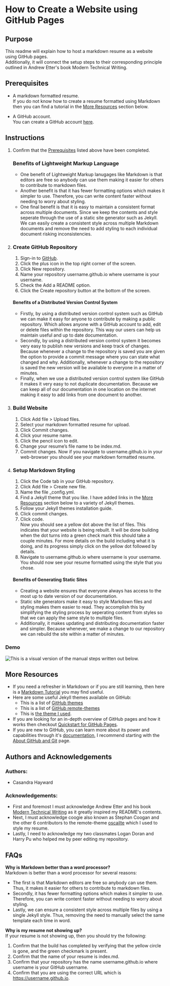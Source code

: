 # How to Create a Website using GitHub Pages
## Purpose
This readme will explain how to host a markdown resume as a website using GitHub pages.  
Additionally, it will connect the setup steps to their corresponding principle outlined in Andrew Etter's book Modern Technical Writing. 

## Prerequisites
* A markdown formatted resume.  
If you do not know how to create a resume formatted using Markdown then you can find a tutorial in the [More Resources](#more-resources) section below.

* A GitHub account.  
You can create a GitHub account [here](https://github.com/signup?source=login). 

## Instructions

1. Confirm that the [Prerequisites](#prerequisites) listed above have been completed.  
   ### Benefits of Lightweight Markup Language  
   * One benefit of Lightweight Markup lanugages like Markdown is that editors are free so anybody can use them making it easier for others to contribute to markdown files.
   * Another benefit is that it has fewer formatting options which makes it simpler to use. Therefore, you can write content faster without needing to worry about styling.
   * One final benefit is that it is easy to maintain a consistent format across multiple documents. Since we keep the contents and style seperate through the use of a static site generator such as Jekyll. We can easily create a consistent style across multiple Markdown documents and remove the need to add styling to each individual document risking inconsistencies.   

2. ### Create GitHub Repository  
    1. Sign-in to [GitHub](https://github.com/login).  
    2. Click the plus icon in the top right corner of the screen.
    3. Click New repository. 
    4. Name your repository username.github.io where username is your username.
    5. Check the Add a README option.
    6. Click the Create repository button at the bottom of the screen.  
    #### Benefits of a Distributed Version Control System  
    * Firstly, by using a distributed version control system such as GitHub we can make it easy for anyone to contribute by making a public repository. Which allows anyone with a GitHub account to add, edit or delete files within the repository. This way our users can help us maintain useful and up to date documentation.
    * Secondly, by using a distributed version control system it becomes very easy to publish new versions and keep track of changes. Because whenever a change to the repository is saved you are given the option to provide a commit message where you can state what changed and why. Additionally, whenever a change to the repository is saved the new version will be available to everyone in a matter of minutes.
    * Finally, when we use a distributed version control system like GitHub it makes it very easy to not duplicate documentation. Because we can keep all of our documentation in one location on the internet making it easy to add links from one document to another. 

3. ### Build Website
    1. Click Add file > Upload files.
    2. Select your markdown formatted resume for upload. 
    3. Click Commit changes.
    4. Click your resume name.
    5. Click the pencil icon to edit.
    6. Change your resume’s file name to be index.md.
    7. Commit changes. Now if you navigate to username.github.io in your web-browser you should see your markdown formatted resume.  

4. ### Setup Markdown Styling  
    1. Click the Code tab in your GitHub repository.
    2. Click Add file > Create new file.
    3. Name the file _config.yml.
    4. Find a Jekyll theme that you like. I have added links in the [More Resources](#more-resources) section below to a variety of Jekyll themes.
    5. Follow your Jekyll themes installation guide.
    6. Click commit changes.  
    7. Click code.  
Now you should see a yellow dot above the list of files. This indicates that your website is being rebuilt. It will be done building when the dot turns into a green check mark this should take a couple minutes. For more details on the build including what it is doing, and its progress simply click on the yellow dot followed by details.
    8. Navigate to username.github.io where username is your username. You should now see your resume formatted using the style that you chose.  
    #### Benefits of Generating Static Sites  
    * Creating a website ensures that everyone always has access to the most up to date version of our documentation.
    * Static site generators make it easy to style Markdown files and styling makes them easier to read. They accomplish this by simplifying the styling process by seperating content from styles so that we can apply the same style to multiple files.
    * Additionally, it makes updating and distributing documentation faster and simpler. Because whenever, we make a change to our repository we can rebuild the site within a matter of minutes.

### Demo
![This is a visual version of the manual steps written out below.](https://github.com/chayward3113/chayward3113.github.io/blob/main/walkthrough.gif)

## More Resources
* If you need a refresher in Markdown or if you are still learning, then here is a [Markdown Tutorial](https://www.markdowntutorial.com/) you may find useful.
* Here are some useful Jekyll themes available on GitHub:
    * This is a list of [GitHub themes](https://pages.github.com/themes/)
    * This is a list of [GitHub remote-themes](https://github.com/topics/remote-theme)
    * This is [the theme I used](https://github.com/coogie/oscailte).
* If you are looking for an in-depth overview of GitHub pages and how it works then checkout [Quickstart for GitHub Pages](https://docs.github.com/en/pages/quickstart).
* If you are new to GitHub, you can learn more about its power and capabilities through it's [documentation](https://docs.github.com/en), I recommend starting with the [About GitHub and Git](https://docs.github.com/en/get-started/start-your-journey/about-github-and-git) page.

## Authors and Acknowledgements
### Authors: 
* Casandra Hayward

### Acknowledgements: 
* First and foremost I must acknowledge Andrew Etter and his book [Modern Technical Writing](https://www.amazon.ca/Modern-Technical-Writing-Introduction-Documentation-ebook/dp/B01A2QL9SS/ref=sr_1_1?crid=3OKPDZ4W0S9Z1&dib=eyJ2IjoiMSJ9.7x6_md7AJLm7s3fbCCniuA.Nmvdv518HN-JlKjwwGQs9AlUaOCB3fi5z3wPXDmeYik&dib_tag=se&keywords=modern+technical+writing+by+andrew+etter&qid=1709825104&sprefix=modern+tech%2Caps%2C267&sr=8-1) as it greatly inspired my README's contents.
* Next, I must acknowledge coogie also known as Stephan Coogan and the other 6 contributors to the remote-theme [oscailte](https://github.com/coogie/oscailte) which I used to style my resume.
* Lastly, I need to acknowledge my two classmates Logan Doran and Harry Pu who helped me by peer editing my repository.

## FAQs
**Why is Markdown better than a word processor?**  
Markdown is better than a word processor for several reasons: 
* The first is that Markdown editors are free so anybody can use them. Thus, it makes it easier for others to contribute to markdown files.
* Secondly, it has fewer formatting options which makes it simpler to use. Therefore, you can write content faster without needing to worry about styling.
* Lastly, we can ensure a consistent style across multiple files by using a single Jekyll style. Thus, removing the need to manually select the same template each time in word.

 
**Why is my resume not showing up?**  
If your resume is not showing up, then you should try the following:
1. Confirm that the build has completed by verifying that the yellow circle is gone, and the green checkmark is present.
2. Confirm that the name of your resume is index.md.
3. Confirm that your repository has the name username.github.io where username is your GitHub username.
4. Confirm that you are using the correct URL which is https://username.github.io.
